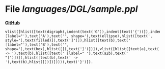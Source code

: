 # File _languages/DGL/sample.ppl_
**[GitHub](https://github.com/softlang/yas/blob/master/languages/DGL/sample.ppl)**
```
vlist([hlist([text(digraph),indent(text('G')),indent(text('{'))]),indent(indent(vbox(vlist([hlist([text(a),text(' [label="'),text('A'),text('", shape='),text(ellipse),hlist([text(', style='),text(filled)]),text(']')]),hlist([text(b),text(' [label="'),text('B'),text('", shape='),text(box),hlist([]),text(']')])]),vlist([hlist([text(a),text(' -> '),text(b),hlist([text(' [label=" '),text(a2b),text(' "]')])]),hlist([text(b),text(' -> '),text(b),hlist([])])])))),text('}')]).
```
